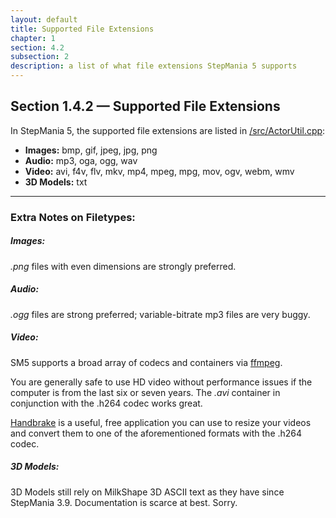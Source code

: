 ```yaml
---
layout: default
title: Supported File Extensions
chapter: 1
section: 4.2
subsection: 2
description: a list of what file extensions StepMania 5 supports
---
```



## Section 1.4.2 &mdash; Supported File Extensions

In StepMania 5, the supported file extensions are listed in [/src/ActorUtil.cpp](https://github.com/stepmania/stepmania/blob/master/src/ActorUtil.cpp):


+ **Images:** bmp, gif, jpeg, jpg, png
+ **Audio:** mp3, oga, ogg, wav
+ **Video:** avi, f4v, flv, mkv, mp4, mpeg, mpg, mov, ogv, webm, wmv
+ **3D Models:** txt


<hr>

### Extra Notes on Filetypes:

##### Images:
*.png* files with even dimensions are strongly preferred.

##### Audio:
 *.ogg* files are strong preferred; variable-bitrate mp3 files are very buggy.

##### Video:
SM5 supports a broad array of codecs and containers via [ffmpeg](https://www.ffmpeg.org/).

You are generally safe to use HD video without performance issues if the computer is from the last six or seven years. The *.avi* container in conjunction with the .h264 codec works great.

[Handbrake](https://handbrake.fr/) is a useful, free application you can use to resize your videos and convert them to one of the aforementioned formats with the .h264 codec.

##### 3D Models:
3D Models still rely on MilkShape 3D ASCII text as they have since StepMania 3.9.  Documentation is scarce at best.  Sorry.